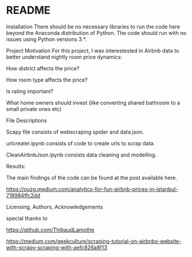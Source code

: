 # README

Installation
There should be no necessary libraries to run the code here beyond the Anaconda distribution of Python. The code should run with no issues using Python versions 3.*.

Project Motivation
For this project, I was interestested in Airbnb data to better understand nightly room price dynamics:

How district affects the price?

How room type affects the price?

Is rating important?

What home owners should invest (like converting shared bathroom to a small private ones etc)

File Descriptions

Scapy file consists of webscraping spider and data json.

urlcreater.ipynb consists of code to create urls to scrap data.

CleanAirbnbJson.ipynb consists data cleaning and modelling.


Results:

The main findings of the code can be found at the post available here.

https://ouzg.medium.com/analytics-for-fun-airbnb-prices-in-istanbul-718984ffc2dd

Licensing, Authors, Acknowledgements

special thanks to 

https://github.com/ThibaudLamothe  

https://medium.com/geekculture/scraping-tutorial-on-airbnbs-website-with-scrapy-scraping-with-aefc826a8f13
